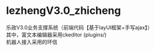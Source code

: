 # lezhengV3.0_zhicheng
乐政V3.0业务支撑系统（前端代码【基于layUI框架+手写ajax】）<br>
其中，富文本编辑器采用ckeditor (plugins/)<br>
机器人接入采用的环信

